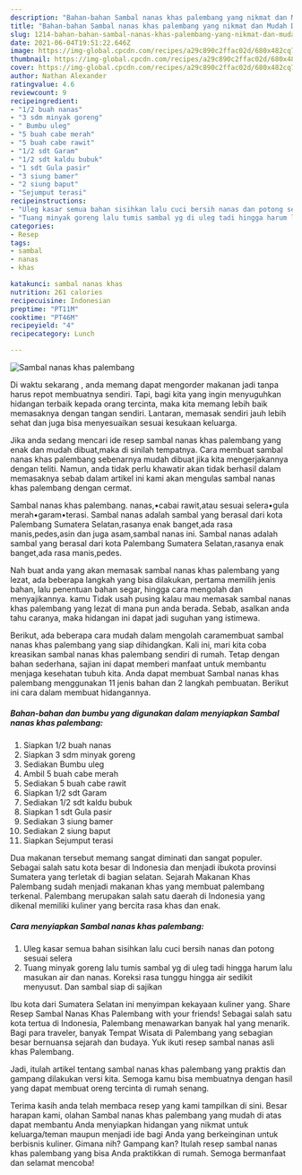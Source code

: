 ```yaml
---
description: "Bahan-bahan Sambal nanas khas palembang yang nikmat dan Mudah Dibuat"
title: "Bahan-bahan Sambal nanas khas palembang yang nikmat dan Mudah Dibuat"
slug: 1214-bahan-bahan-sambal-nanas-khas-palembang-yang-nikmat-dan-mudah-dibuat
date: 2021-06-04T19:51:22.646Z
image: https://img-global.cpcdn.com/recipes/a29c890c2ffac02d/680x482cq70/sambal-nanas-khas-palembang-foto-resep-utama.jpg
thumbnail: https://img-global.cpcdn.com/recipes/a29c890c2ffac02d/680x482cq70/sambal-nanas-khas-palembang-foto-resep-utama.jpg
cover: https://img-global.cpcdn.com/recipes/a29c890c2ffac02d/680x482cq70/sambal-nanas-khas-palembang-foto-resep-utama.jpg
author: Nathan Alexander
ratingvalue: 4.6
reviewcount: 9
recipeingredient:
- "1/2 buah nanas"
- "3 sdm minyak goreng"
- " Bumbu uleg"
- "5 buah cabe merah"
- "5 buah cabe rawit"
- "1/2 sdt Garam"
- "1/2 sdt kaldu bubuk"
- "1 sdt Gula pasir"
- "3 siung bamer"
- "2 siung baput"
- "Sejumput terasi"
recipeinstructions:
- "Uleg kasar semua bahan sisihkan lalu cuci bersih nanas dan potong sesuai selera"
- "Tuang minyak goreng lalu tumis sambal yg di uleg tadi hingga harum lalu masukan air dan nanas. Koreksi rasa tunggu hingga air sedikit menyusut. Dan sambal siap di sajikan"
categories:
- Resep
tags:
- sambal
- nanas
- khas

katakunci: sambal nanas khas 
nutrition: 261 calories
recipecuisine: Indonesian
preptime: "PT11M"
cooktime: "PT46M"
recipeyield: "4"
recipecategory: Lunch

---
```



![Sambal nanas khas palembang](https://img-global.cpcdn.com/recipes/a29c890c2ffac02d/680x482cq70/sambal-nanas-khas-palembang-foto-resep-utama.jpg)

Di waktu  sekarang , anda memang dapat mengorder makanan jadi tanpa harus repot membuatnya sendiri. Tapi, bagi kita yang ingin menyuguhkan hidangan terbaik kepada orang tercinta, maka kita memang lebih baik memasaknya dengan tangan sendiri. Lantaran, memasak sendiri jauh lebih sehat dan juga bisa menyesuaikan sesuai kesukaan keluarga.

Jika anda sedang mencari ide resep sambal nanas khas palembang yang enak dan mudah dibuat,maka di sinilah tempatnya. Cara membuat sambal nanas khas palembang  sebenarnya mudah dibuat jika kita mengerjakannya dengan teliti. Namun, anda tidak perlu khawatir akan tidak berhasil dalam memasaknya 
sebab dalam artikel ini kami akan mengulas sambal nanas khas palembang dengan cermat.  

Sambal nanas khas palembang. nanas,•cabai rawit,atau sesuai selera•gula merah•garam•terasi. Sambal nanas adalah sambal yang berasal dari kota Palembang Sumatera Selatan,rasanya enak banget,ada rasa manis,pedes,asin dan juga asam,sambal nanas ini. Sambal nanas adalah sambal yang berasal dari kota Palembang Sumatera Selatan,rasanya enak banget,ada rasa manis,pedes.

Nah buat anda yang akan memasak sambal nanas khas palembang yang lezat, ada beberapa langkah yang bisa dilakukan, pertama memilih jenis bahan, lalu penentuan bahan segar, hingga cara mengolah dan menyajikannya. kamu Tidak usah pusing kalau mau memasak sambal nanas khas palembang yang lezat di mana pun anda berada. Sebab, asalkan anda  tahu caranya, maka hidangan ini dapat jadi suguhan yang istimewa.

Berikut, ada beberapa cara mudah dalam mengolah caramembuat sambal nanas khas palembang yang siap dihidangkan. Kali ini, mari kita coba kreasikan sambal nanas khas palembang sendiri di rumah. Tetap dengan bahan sederhana, sajian ini dapat memberi manfaat untuk membantu menjaga kesehatan tubuh kita. Anda dapat membuat Sambal nanas khas palembang menggunakan 11 jenis bahan dan 2 langkah pembuatan. Berikut ini cara dalam membuat hidangannya.

<!--inarticleads1-->

##### Bahan-bahan dan bumbu yang digunakan dalam menyiapkan Sambal nanas khas palembang:

1. Siapkan 1/2 buah nanas
1. Siapkan 3 sdm minyak goreng
1. Sediakan  Bumbu uleg
1. Ambil 5 buah cabe merah
1. Sediakan 5 buah cabe rawit
1. Siapkan 1/2 sdt Garam
1. Sediakan 1/2 sdt kaldu bubuk
1. Siapkan 1 sdt Gula pasir
1. Sediakan 3 siung bamer
1. Sediakan 2 siung baput
1. Siapkan Sejumput terasi


Dua makanan tersebut memang sangat diminati dan sangat populer. Sebagai salah satu kota besar di Indonesia dan menjadi ibukota provinsi Sumatera yang terletak di bagian selatan. Sejarah Makanan Khas Palembang sudah menjadi makanan khas yang membuat palembang terkenal. Palembang merupakan salah satu daerah di Indonesia yang dikenal memiliki kuliner yang bercita rasa khas dan enak. 

<!--inarticleads2-->

##### Cara menyiapkan Sambal nanas khas palembang:

1. Uleg kasar semua bahan sisihkan lalu cuci bersih nanas dan potong sesuai selera
1. Tuang minyak goreng lalu tumis sambal yg di uleg tadi hingga harum lalu masukan air dan nanas. Koreksi rasa tunggu hingga air sedikit menyusut. Dan sambal siap di sajikan


Ibu kota dari Sumatera Selatan ini menyimpan kekayaan kuliner yang. Share Resep Sambal Nanas Khas Palembang with your friends! Sebagai salah satu kota tertua di Indonesia, Palembang menawarkan banyak hal yang menarik. Bagi para traveler, banyak Tempat Wisata di Palembang yang sebagian besar bernuansa sejarah dan budaya. Yuk ikuti resep sambal nanas asli khas Palembang. 

Jadi, itulah artikel tentang  sambal nanas khas palembang  yang praktis dan gampang dilakukan versi kita. Semoga kamu bisa membuatnya dengan hasil yang dapat membuat oreng tercinta di rumah senang. 

Terima kasih anda telah membaca resep yang kami tampilkan di sini. Besar harapan kami, olahan  Sambal nanas khas palembang yang mudah di atas dapat membantu Anda menyiapkan hidangan yang nikmat untuk keluarga/teman maupun menjadi ide bagi Anda yang berkeinginan untuk berbisnis kuliner. Gimana nih? Gampang kan? Itulah resep sambal nanas khas palembang yang bisa Anda praktikkan di rumah. Semoga bermanfaat dan selamat mencoba!

